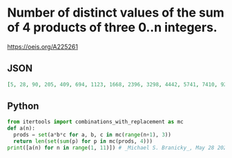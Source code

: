 # Number of distinct values of the sum of 4 products of three 0\.\.n integers\.
https://oeis.org/A225261
## JSON
```JSON
[5, 28, 90, 205, 409, 694, 1123, 1668, 2396, 3298, 4442, 5741, 7410, 9266, 11443, 13937, 16857, 20031, 23746, 27694, 32236, 37143, 42619, 48390, 55021, 62036, 69617, 77815, 86744, 96000, 106372, 117136, 128823, 141110, 154192, 167871, 182867, 198285]
```
## Python
```Python
from itertools import combinations_with_replacement as mc
def a(n):
  prods = set(a*b*c for a, b, c in mc(range(n+1), 3))
  return len(set(sum(p) for p in mc(prods, 4)))
print([a(n) for n in range(1, 11)]) # _Michael S. Branicky_, May 28 2021
```

